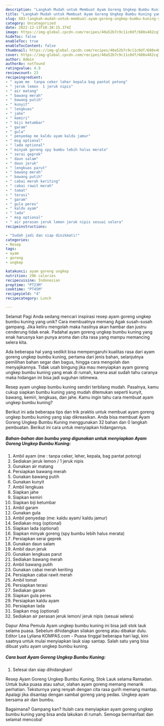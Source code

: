 ```yaml
---
description: "Langkah Mudah untuk Membuat Ayam Goreng Ungkep Bumbu Kuning yang Lezat"
title: "Langkah Mudah untuk Membuat Ayam Goreng Ungkep Bumbu Kuning yang Lezat"
slug: 683-langkah-mudah-untuk-membuat-ayam-goreng-ungkep-bumbu-kuning-yang-lezat
category: Uncategorized
date: 2022-12-13T10:38:15.374Z
image: https://img-global.cpcdn.com/recipes/40a52b7c9c11c0df/680x482cq70/ayam-goreng-ungkep-bumbu-kuning-foto-resep-utama.jpg
hideToc: false
enableToc: true
enableTocContent: false
thumbnail: https://img-global.cpcdn.com/recipes/40a52b7c9c11c0df/680x482cq70/ayam-goreng-ungkep-bumbu-kuning-foto-resep-utama.jpg
cover: https://img-global.cpcdn.com/recipes/40a52b7c9c11c0df/680x482cq70/ayam-goreng-ungkep-bumbu-kuning-foto-resep-utama.jpg
author: Admin
authorAv: notfound
ratingvalue: 4.9
reviewcount: 23
recipeingredient:
- " ayam me  tanpa ceker leher kepala bag pantat potong"
- " jeruk lemon  1 jeruk nipis"
- " air matang"
- " bawang merah"
- " bawang putih"
- " kunyit"
- " lengkuas"
- " jahe"
- " kemiri"
- " biji ketumbar"
- " garam"
- " gula"
- " penyedap me kaldu ayam kaldu jamur"
- " msg optional"
- " lada optional"
- " minyak goreng spy bumbu lebih halus merata"
- " serai geprek"
- " daun salam"
- " daun jeruk"
- " lengkuas parut"
- " bawang merah"
- " bawang putih"
- " cabai merah keriting"
- " cabai rawit merah"
- " tomat"
- " terasi"
- " garam"
- " gula peres"
- " kaldu ayam"
- " lada"
- " msg optional"
- " air perasan jeruk lemon jeruk nipis sesuai selera"
recipeinstructions:

- "Sudah jadi dan siap dinikmati!"
categories:
- Resep
tags:
- ayam
- goreng
- ungkep

katakunci: ayam goreng ungkep 
nutrition: 296 calories
recipecuisine: Indonesian
preptime: "PT23M"
cooktime: "PT45M"
recipeyield: "4"
recipecategory: Lunch

---
```



Selamat Pagi Anda sedang mencari inspirasi resep ayam goreng ungkep bumbu kuning yang unik? Cara membuatnya memang Agak susah-susah gampang. Jika keliru mengolah maka hasilnya akan hambar dan justru cenderung tidak enak. Padahal ayam goreng ungkep bumbu kuning yang enak harusnya kan punya aroma dan cita rasa yang mampu memancing selera kita.


Ada beberapa hal yang sedikit bisa mempengaruhi kualitas rasa dari ayam goreng ungkep bumbu kuning, pertama dari jenis bahan, selanjutnya pemilihan bahan segar dan bagus, hingga cara mengolah dan menyajikannya. Tidak usah bingung jika mau menyiapkan ayam goreng ungkep bumbu kuning yang enak di rumah, karena asal sudah tahu caranya maka hidangan ini bisa jadi suguhan istimewa.

Resep ayam ungkep bumbu kuning sendiri terbilang mudah. Pasalnya, kamu cukup siapkan bumbu kuning yang mudah ditemukan seperti kunyit, bawang, kemiri, lengkuas, dan jahe. Kamu ingin tahu cara membuat ayam ungkep bumbu kuning?


Berikut ini ada beberapa tips dan trik praktis untuk membuat ayam goreng ungkep bumbu kuning yang siap dikreasikan. Anda bisa membuat Ayam Goreng Ungkep Bumbu Kuning menggunakan 32 bahan dan 0 langkah pembuatan. Berikut ini cara untuk menyiapkan hidangannya.

<!--inarticleads1-->

##### Bahan-bahan dan bumbu yang digunakan untuk menyiapkan Ayam Goreng Ungkep Bumbu Kuning:

1. Ambil  ayam (me : tanpa ceker, leher, kepala, bag pantat potong)
1. Sediakan  jeruk lemon / 1 jeruk nipis
1. Gunakan  air matang
1. Persiapkan  bawang merah
1. Gunakan  bawang putih
1. Gunakan  kunyit
1. Ambil  lengkuas
1. Siapkan  jahe
1. Siapkan  kemiri
1. Siapkan  biji ketumbar
1. Ambil  garam
1. Gunakan  gula
1. Ambil  penyedap (me: kaldu ayam/ kaldu jamur)
1. Sediakan  msg (optional)
1. Siapkan  lada (optional)
1. Siapkan  minyak goreng (spy bumbu lebih halus merata)
1. Persiapkan  serai geprek
1. Gunakan  daun salam
1. Ambil  daun jeruk
1. Gunakan  lengkuas parut
1. Sediakan  bawang merah
1. Ambil  bawang putih
1. Gunakan  cabai merah keriting
1. Persiapkan  cabai rawit merah
1. Ambil  tomat
1. Persiapkan  terasi
1. Sediakan  garam
1. Siapkan  gula peres
1. Persiapkan  kaldu ayam
1. Persiapkan  lada
1. Siapkan  msg (optional)
1. Sediakan  air perasan jeruk lemon/ jeruk nipis (sesuai selera)


Dapur Alma Pemula Ayam ungkep bumbu kuning ini bisa jadi stok lauk selama puasa. Sebelum dihidangkan silakan goreng atau dibakar dulu. Editor Lea Lyliana KOMPAS.com - Puasa tinggal beberapa hari lagi, kini saatnya untuk mulai menyiapkan lauk siap santap. Salah satu yang bisa dibuat yaitu ayam ungkep bumbu kuning. 

<!--inarticleads2-->

##### Cara buat Ayam Goreng Ungkep Bumbu Kuning:


1. Selesai dan siap dihidangkan!

Resep Ayam Goreng Ungkep Bumbu Kuning, Stok Lauk selama Ramadan. Untuk buka puasa atau sahur, olahan ayam goreng memang menarik perhatian. Teksturnya yang renyah dengan cita rasa gurih memang mantap. Apalagi jika disantap dengan sambal goreng yang pedas. Ungkep ayam bersama air dan bumbu. 

Bagaimana? Gampang kan? Itulah cara menyiapkan ayam goreng ungkep bumbu kuning yang bisa anda lakukan di rumah. Semoga bermanfaat dan selamat mencoba!
